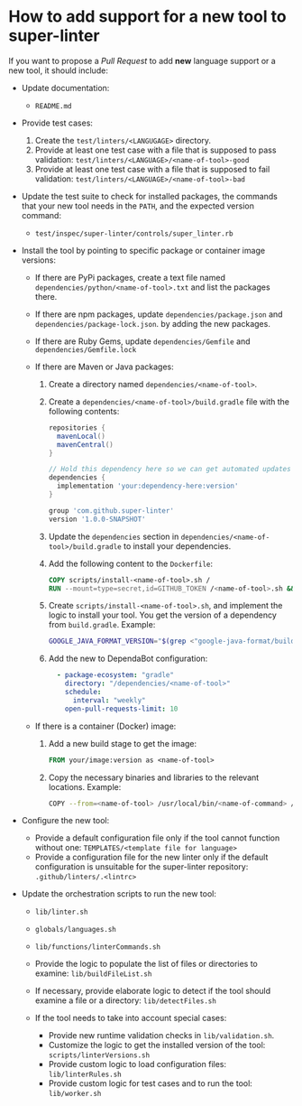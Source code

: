 # How to add support for a new tool to super-linter

If you want to propose a *Pull Request* to add **new** language support or a
new tool, it should include:

- Update documentation:
  - `README.md`
- Provide test cases:

  1. Create the `test/linters/<LANGUGAGE>` directory.
  2. Provide at least one test case with a file that is supposed to pass validation: `test/linters/<LANGUAGE>/<name-of-tool>-good`
  3. Provide at least one test case with a file that is supposed to fail validation: `test/linters/<LANGUAGE>/<name-of-tool>-bad`

- Update the test suite to check for installed packages, the commands that your new tool needs in the `PATH`, and the expected version command:

  - `test/inspec/super-linter/controls/super_linter.rb`

- Install the tool by pointing to specific package or container image versions:

  - If there are PyPi packages, create a text file named `dependencies/python/<name-of-tool>.txt`
    and list the packages there.
  - If there are npm packages, update `dependencies/package.json` and `dependencies/package-lock.json`.
    by adding the new packages.
  - If there are Ruby Gems, update `dependencies/Gemfile` and `dependencies/Gemfile.lock`
  - If there are Maven or Java packages:

    1. Create a directory named `dependencies/<name-of-tool>`.
    2. Create a `dependencies/<name-of-tool>/build.gradle` file with the following contents:

        ```gradle
        repositories {
          mavenLocal()
          mavenCentral()
        }

        // Hold this dependency here so we can get automated updates using DependaBot
        dependencies {
          implementation 'your:dependency-here:version'
        }

        group 'com.github.super-linter'
        version '1.0.0-SNAPSHOT'
        ```

    3. Update the `dependencies` section in `dependencies/<name-of-tool>/build.gradle` to
      install your dependencies.
    4. Add the following content to the `Dockerfile`:

        ```dockerfile
        COPY scripts/install-<name-of-tool>.sh /
        RUN --mount=type=secret,id=GITHUB_TOKEN /<name-of-tool>.sh && rm -rf /<name-of-tool>.sh
        ```

    5. Create `scripts/install-<name-of-tool>.sh`, and implement the logic to install your tool.
      You get the version of a dependency from `build.gradle`. Example:

        ```sh
        GOOGLE_JAVA_FORMAT_VERSION="$(grep <"google-java-format/build.gradle" "google-java-format" | awk -F ':' '{print $3}' | tr -d "'")"
        ```

    6. Add the new to DependaBot configuration:

        ```yaml
          - package-ecosystem: "gradle"
            directory: "/dependencies/<name-of-tool>"
            schedule:
              interval: "weekly"
            open-pull-requests-limit: 10
        ```

  - If there is a container (Docker) image:

    1. Add a new build stage to get the image:

        ```dockerfile
        FROM your/image:version as <name-of-tool>
        ```

    1. Copy the necessary binaries and libraries to the relevant locations. Example:

        ```sh
        COPY --from=<name-of-tool> /usr/local/bin/<name-of-command> /usr/bin/
        ```

- Configure the new tool:

  - Provide a default configuration file only if the tool cannot function without one: `TEMPLATES/<template file for language>`
  - Provide a configuration file for the new linter only if the default configuration is unsuitable for the super-linter repository: `.github/linters/.<lintrc>`

- Update the orchestration scripts to run the new tool:

  - `lib/linter.sh`
  - `globals/languages.sh`
  - `lib/functions/linterCommands.sh`
  - Provide the logic to populate the list of files or directories to examine: `lib/buildFileList.sh`
  - If necessary, provide elaborate logic to detect if the tool should examine a file or a directory: `lib/detectFiles.sh`
  - If the tool needs to take into account special cases:

    - Provide new runtime validation checks in `lib/validation.sh`.
    - Customize the logic to get the installed version of the tool: `scripts/linterVersions.sh`
    - Provide custom logic to load configuration files: `lib/linterRules.sh`
    - Provide custom logic for test cases and to run the tool: `lib/worker.sh`
